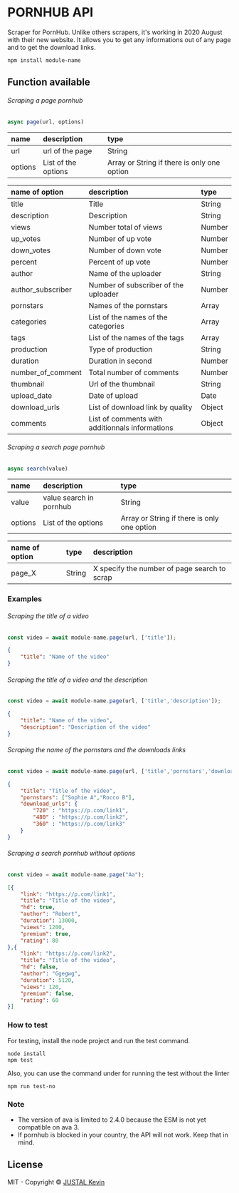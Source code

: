 # PORNHUB API

Scraper for PornHub. Unlike others scrapers, it's working in 2020 August with their new website. It allows you to get any informations out of any page and to get the download links.

`npm install module-name`

## Function available

###### Scraping a page pornhub

```js
async page(url, options)
```

| name | description | type |
| :--- | :---------- | :--- |
| url | url of the page | String |
| options | List of the options | Array or String if there is only one option|


| name of option | description | type |
| :--- | :---------- | :--- |
| title | Title | String |
| description | Description | String |
| views | Number total of views | Number |
| up_votes | Number of up vote | Number |
| down_votes | Number of down vote | Number |
| percent | Percent of up vote | Number |
| author | Name of the uploader | String |
| author_subscriber | Number of subscriber of the uploader | Number |
| pornstars | Names of the pornstars | Array |
| categories | List of the names of the categories | Array |
| tags | List of the names of the tags | Array |
| production | Type of production | String |
| duration | Duration in second | Number |
| number_of_comment | Total number of comments | Number |
| thumbnail | Url of the thumbnail | String |
| upload_date | Date of upload | Date |
| download_urls | List of download link by quality | Object |
| comments | List of comments with additionnals informations | Object |

######  Scraping a search page pornhub

```js
async search(value)
```

| name | description | type |
| :--- | :---------- | :--- |
| value | value search in pornhub | String |
| options | List of the options | Array or String if there is only one option|

| name of option | type | description |
| :--- | :---------- | :--- |
| page_X | String | X specify the number of page search to scrap |

### Examples

###### Scraping the title of a video

```js
const video = await module-name.page(url, ['title']);
```


```json
{
	"title": "Name of the video"
}
```

###### Scraping the title of a video and the description

```js
const video = await module-name.page(url, ['title','description']);
```

```json
{
	"title": "Name of the video",
	"description": "Description of the video"
}
```

###### Scraping the name of the pornstars and the downloads links

```js
const video = await module-name.page(url, ['title','pornstars','download_urls']);
```

```json
{
	"title": "Title of the video",
	"pornstars": ["Sophie A","Rocco B"],
	"download_urls": {
		"720" : "https://p.com/link1",
		"480" : "https://p.com/link2",
		"360" : "https://p.com/link3"
	}
}
```

###### Scraping a search pornhub without options

```js
const video = await module-name.page("Aa");
```

```json
[{
	"link": "https://p.com/link1",
	"title": "Title of the video",
	"hd": true,
	"author": "Robert",
	"duration": 13000,
	"views": 1200,
	"premium": true,
	"rating": 80
},{
	"link": "https://p.com/link2",
	"title": "Title of the video",
	"hd": false,
	"author": "Ggegwg",
	"duration": 5120,
	"views": 120,
	"premium": false,
	"rating": 60
}]
```

### How to test

For testing, install the node project and run the test command.

```shell
node install
npm test
```

Also, you can use the command under for running the test without the linter

```shell
npm run test-no
```

### Note

- The version of ava is limited to 2.4.0 because the ESM is not yet compatible on ava 3.
- If pornhub is blocked in your country, the API will not work. Keep that in mind.

## License

MIT - Copyright &copy; [JUSTAL Kevin](https://teamkd.online/)

